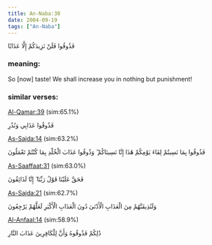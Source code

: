 ```yaml
---
title: An-Naba:30
date: 2004-09-19
tags: ["An-Naba"]
---
```

فَذُوقُوا فَلَنْ نَزِيدَكُمْ إِلَّا عَذَابًا
### meaning: 
So [now] taste! We shall increase you in nothing but punishment!
### similar verses: 

[Al-Qamar:39](/54/39) (sim:65.1%)

فَذُوقُوا عَذَابِي وَنُذُرِ

[As-Sajda:14](/32/14) (sim:63.2%)

فَذُوقُوا بِمَا نَسِيتُمْ لِقَاءَ يَوْمِكُمْ هَٰذَا إِنَّا نَسِينَاكُمْ ۖ وَذُوقُوا عَذَابَ الْخُلْدِ بِمَا كُنْتُمْ تَعْمَلُونَ

[As-Saaffaat:31](/37/31) (sim:63.0%)

فَحَقَّ عَلَيْنَا قَوْلُ رَبِّنَا ۖ إِنَّا لَذَائِقُونَ

[As-Sajda:21](/32/21) (sim:62.7%)

وَلَنُذِيقَنَّهُمْ مِنَ الْعَذَابِ الْأَدْنَىٰ دُونَ الْعَذَابِ الْأَكْبَرِ لَعَلَّهُمْ يَرْجِعُونَ

[Al-Anfaal:14](/8/14) (sim:58.9%)

ذَٰلِكُمْ فَذُوقُوهُ وَأَنَّ لِلْكَافِرِينَ عَذَابَ النَّارِ
